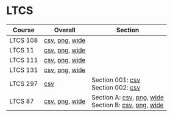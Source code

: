 # LTCS

| Course | Overall | Section |
| ------ | ------- | ------- |
| LTCS 108 | [csv](https://github.com/UCSD-Historical-Enrollment-Data/2025Winter/blob/main/overall/LTCS%20108.csv), [png](https://raw.githubusercontent.com/UCSD-Historical-Enrollment-Data/2025Winter/main/plot_overall/LTCS%20108.png), [wide](https://raw.githubusercontent.com/UCSD-Historical-Enrollment-Data/2025Winter/main/plot_overall_wide/LTCS%20108.png) |  |
| LTCS 11 | [csv](https://github.com/UCSD-Historical-Enrollment-Data/2025Winter/blob/main/overall/LTCS%2011.csv), [png](https://raw.githubusercontent.com/UCSD-Historical-Enrollment-Data/2025Winter/main/plot_overall/LTCS%2011.png), [wide](https://raw.githubusercontent.com/UCSD-Historical-Enrollment-Data/2025Winter/main/plot_overall_wide/LTCS%2011.png) |  |
| LTCS 111 | [csv](https://github.com/UCSD-Historical-Enrollment-Data/2025Winter/blob/main/overall/LTCS%20111.csv), [png](https://raw.githubusercontent.com/UCSD-Historical-Enrollment-Data/2025Winter/main/plot_overall/LTCS%20111.png), [wide](https://raw.githubusercontent.com/UCSD-Historical-Enrollment-Data/2025Winter/main/plot_overall_wide/LTCS%20111.png) |  |
| LTCS 131 | [csv](https://github.com/UCSD-Historical-Enrollment-Data/2025Winter/blob/main/overall/LTCS%20131.csv), [png](https://raw.githubusercontent.com/UCSD-Historical-Enrollment-Data/2025Winter/main/plot_overall/LTCS%20131.png), [wide](https://raw.githubusercontent.com/UCSD-Historical-Enrollment-Data/2025Winter/main/plot_overall_wide/LTCS%20131.png) |  |
| LTCS 297 | [csv](https://github.com/UCSD-Historical-Enrollment-Data/2025Winter/blob/main/overall/LTCS%20297.csv) | Section 001: [csv](https://github.com/UCSD-Historical-Enrollment-Data/2025Winter/blob/main/section/LTCS%20297_001.csv)<br>Section 002: [csv](https://github.com/UCSD-Historical-Enrollment-Data/2025Winter/blob/main/section/LTCS%20297_002.csv) |
| LTCS 87 | [csv](https://github.com/UCSD-Historical-Enrollment-Data/2025Winter/blob/main/overall/LTCS%2087.csv), [png](https://raw.githubusercontent.com/UCSD-Historical-Enrollment-Data/2025Winter/main/plot_overall/LTCS%2087.png), [wide](https://raw.githubusercontent.com/UCSD-Historical-Enrollment-Data/2025Winter/main/plot_overall_wide/LTCS%2087.png) | Section A: [csv](https://github.com/UCSD-Historical-Enrollment-Data/2025Winter/blob/main/section/LTCS%2087_A.csv), [png](https://raw.githubusercontent.com/UCSD-Historical-Enrollment-Data/2025Winter/main/plot_section/LTCS%2087_A.png), [wide](https://raw.githubusercontent.com/UCSD-Historical-Enrollment-Data/2025Winter/main/plot_section_wide/LTCS%2087_A.png)<br>Section B: [csv](https://github.com/UCSD-Historical-Enrollment-Data/2025Winter/blob/main/section/LTCS%2087_B.csv), [png](https://raw.githubusercontent.com/UCSD-Historical-Enrollment-Data/2025Winter/main/plot_section/LTCS%2087_B.png), [wide](https://raw.githubusercontent.com/UCSD-Historical-Enrollment-Data/2025Winter/main/plot_section_wide/LTCS%2087_B.png) |
